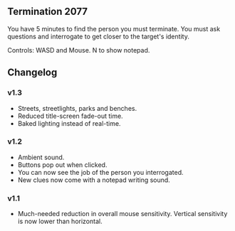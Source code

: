 ﻿## Termination 2077

You have 5 minutes to find the person you must terminate. You must ask questions and interrogate to get closer to the target's identity.

Controls: WASD and Mouse. N to show notepad.

## Changelog

### v1.3
- Streets, streetlights, parks and benches.
- Reduced title-screen fade-out time.
- Baked lighting instead of real-time.

### v1.2
- Ambient sound.
- Buttons pop out when clicked.
- You can now see the job of the person you interrogated.
- New clues now come with a notepad writing sound.

### v1.1
- Much-needed reduction in overall mouse sensitivity. Vertical sensitivity is now lower than horizontal.